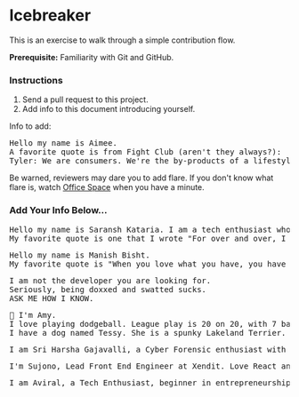 # Icebreaker

This is an exercise to walk through a simple contribution flow.

**Prerequisite:** Familiarity with Git and GitHub.

### Instructions

1. Send a pull request to this project.
2. Add info to this document introducing yourself.

Info to add:

<pre>
Hello my name is Aimee.
A favorite quote is from Fight Club (aren't they always?):
Tyler: We are consumers. We're the by-products of a lifestyle obsession.
</pre>

Be warned, reviewers may dare you to add flare. If you don't know what flare is, watch [Office Space](https://en.wikipedia.org/wiki/Office_Space) when you have a minute.

### Add Your Info Below...

<pre>
Hello my name is Saransh Kataria. I am a tech enthusiast who loves playing with different technologies.
My favorite quote is one that I wrote "For over and over, I have failed and in the process of losing it all, I realised that I might actually win".
</pre>

<pre>
Hello my name is Manish Bisht.
My favorite quote is "When you love what you have, you have everything you need.".
</pre>

<pre>
I am not the developer you are looking for.
Seriously, being doxxed and swatted sucks. 
ASK ME HOW I KNOW.
</pre>

<pre>
👋 I'm Amy. 
I love playing dodgeball. League play is 20 on 20, with 7 balls on the court. 
I have a dog named Tessy. She is a spunky Lakeland Terrier.
</pre>

<pre>
I am Sri Harsha Gajavalli, a Cyber Forensic enthusiast with great experience in Machine Learning, back-end programming and maintaining critical and complex systems. I am the Founder of Farmyzer, AI Community Lead. Currently, I am working on developing an AI-powered tool for farmers and Intelligent Security Systems for enterprises and organisations.
</pre>

<pre>
I'm Sujono, Lead Front End Engineer at Xendit. Love React and Front End stuff right now
</pre>

<pre>
I am Aviral, a Tech Enthusiast, beginner in entrepreneurship, boring/happy at life. I am an iOS Developer. I love watching movies and a big time superhero and war movies fan! 
</pre>
